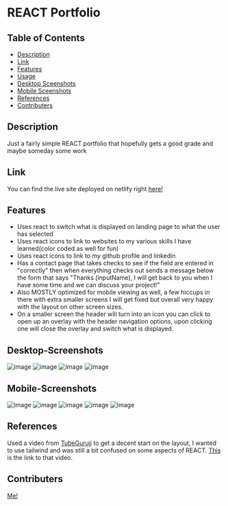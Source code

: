 # REACT Portfolio

## Table of Contents
- [Description](#Description)
- [Link](#Link)
- [Features](#Features)
- [Usage](#Usage)
- [Desktop Sceenshots](#Desktop-Screenshots)
- [Mobile Sceenshots](#Mobile-Screenshots)
- [References](#References)
- [Contributers](#Contributers)

## Description

Just a fairly simple REACT portfolio that hopefully gets a good grade and maybe someday some work

## Link
You can find the live site deployed on netlify right [here!](https://65b72338f4e8dee0088c3243--transcendent-kulfi-239f48.netlify.app)

## Features

- Uses react to switch what is displayed on landing page to what the user has selected
- Uses react icons to link to websites to my various skills I have learned(color coded as well for fun)
- Uses react icons to link to my github profile and linkedin
- Has a contact page that takes checks to see if the field are entered in "correctly" then when everything checks out sends a message below the form that says "Thanks (inputName), I will get back to you when I have some time and we can discuss your project!"
- Also MOSTLY optimized for mobile viewing as well, a few hiccups in there with extra smaller screens I will get fixed but overall very happy with the layout on other screen sizes.
- On a smaller screen the header will turn into an icon you can click to open up an overlay with the header navigation options, upon clicking one will close the overlay and switch what is displayed.

## Desktop-Screenshots

![image](https://github.com/LandonP172/REACT-portfolio/assets/141693593/9959b55f-e8e0-40f1-a86c-0d52717be40d)
![image](https://github.com/LandonP172/REACT-portfolio/assets/141693593/806b7651-a514-4439-a03a-52b5c0178e77)
![image](https://github.com/LandonP172/REACT-portfolio/assets/141693593/eaa2ddbe-2236-4ff1-81d9-9ab9657ded7e)
![image](https://github.com/LandonP172/REACT-portfolio/assets/141693593/7c243b91-557e-4205-93e8-d724a9d5661d)

## Mobile-Screenshots
![image](https://github.com/LandonP172/REACT-portfolio/assets/141693593/5c9d9f8e-46ec-4264-89fa-d5247dc1252c)
![image](https://github.com/LandonP172/REACT-portfolio/assets/141693593/ee2184c9-13e3-44b4-9d29-75ed8b5182b0)
![image](https://github.com/LandonP172/REACT-portfolio/assets/141693593/535c7b1c-cf5a-482b-9659-c1bfc4d19394)
![image](https://github.com/LandonP172/REACT-portfolio/assets/141693593/db257ace-2594-488e-b832-51646ed3913b)
![image](https://github.com/LandonP172/REACT-portfolio/assets/141693593/48b9f423-74e5-46d9-9df5-5f59fc0e8c61)


## References
Used a video from [TubeGuruji](https://www.youtube.com/@tubeguruji) to get a decent start on the layout, I wanted to use tailwind and was still a bit confused on some aspects of REACT.  [This](https://www.youtube.com/watch?v=KETD93OnAVs) is the link to that video.

## Contributers
[Me!](https://github.com/LandonP172)
